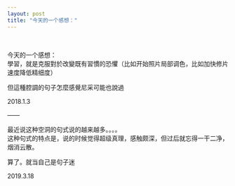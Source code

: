 ```yaml
---
layout: post
title: "今天的一个感想："
---
```


  
&nbsp;
&nbsp;

今天的一个感想：
<br>學習，就是克服對於改變既有習慣的恐懼（比如开始照片局部调色，比如加快修片速度降低精细度）

但這種腔調的句子怎麼感覺尼采可能也說過

2018.1.3

——

最近说这种空洞的句式说的越来越多。。。。
<br>这种句式的特点是，说的时候觉得超级真理，感触颇深，但过后就忘得一干二净，烟消云散。

算了。就当自己是句子迷

2019.3.18
